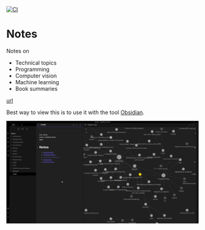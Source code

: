 [![CI](https://github.com/abhilb/Notes/actions/workflows/main.yml/badge.svg)](https://github.com/abhilb/Notes/actions/workflows/main.yml)

# Notes
Notes on
 - Technical topics
 - Programming
 - Computer vision
 - Machine learning
 - Book summaries

[url](https://blog.abhilashbabuj.com/notes/)
 
 Best way to view this is to use it with the tool [Obsidian](https://obsidian.md/).

  ![Screenshot](screenshot.png)
  
